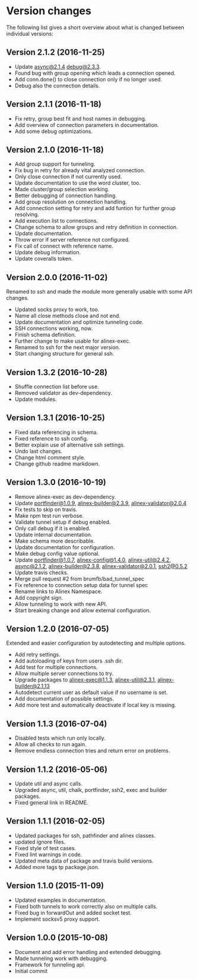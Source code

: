 Version changes
=================================================

The following list gives a short overview about what is changed between
individual versions:

Version 2.1.2 (2016-11-25)
-------------------------------------------------
- Update async@2.1.4 debug@2.3.3.
- Found bug with group opening which leads a connection opened.
- Add conn.done() to close connection only if no longer used.
- Debug also the connection details.

Version 2.1.1 (2016-11-18)
-------------------------------------------------
- Fix retry, group best fit and host names in debugging.
- Add overview of connection parameters in documentation.
- Add some debug optimizations.

Version 2.1.0 (2016-11-18)
-------------------------------------------------
- Add group support for tunneling.
- Fix bug in retry for already vital analyzed connection.
- Only close connection if not currently used.
- Update documentation to use the word cluster, too.
- Made cluster/group selection working.
- Better debugging of connection handling.
- Add group resolution on connection handling.
- Add connection setting for retry and add funtion for further group resolving.
- Add execution list to connections.
- Change schema to allow groups and retry definition in connection.
- Update documentation.
- Throw error if server reference not configured.
- Fix call of connect with reference name.
- Update debug information.
- Update coveralls token.

Version 2.0.0 (2016-11-02)
-------------------------------------------------
Renamed to ssh and made the module more generally usable with some API changes.

- Updated socks proxy to work, too.
- Name all close methods close and not end.
- Update documentation and optimize tunneling code.
- SSH connections working, now.
- Finish schema definition.
- Further change to make usable for alinex-exec.
- Renamed to ssh for the next major version.
- Start changing structure for general ssh.

Version 1.3.2 (2016-10-28)
-------------------------------------------------
- Shuffle connection list before use.
- Removed validator as dev-dependency.
- Update modules.

Version 1.3.1 (2016-10-25)
-------------------------------------------------
- Fixed data referencing in schema.
- Fixed reference to ssh config.
- Better explain use of alternative ssh settings.
- Undo last changes.
- Change html comment style.
- Change github readme markdown.

Version 1.3.0 (2016-10-19)
-------------------------------------------------
- Remove alinex-exec as dev-dependency.
- Update portfinder@1.0.9, alinex-builder@2.3.9, alinex-validator@2.0.4
- Fix tests to skip on travis.
- Make npm test run verbose.
- Validate tunnel setup if debug enabled.
- Only call debug if it is enabled.
- Update internal documentation.
- Make schema more describable.
- Update documentation for configuration.
- Make debug config value optional.
- Update portfinder@1.0.7, alinex-config@1.4.0, alinex-util@2.4.2, async@2.1.2, alinex-builder@2.3.8, alinex-validator@2.0.1, ssh2@0.5.2
- Update travis checks.
- Merge pull request #2 from brumfb/bad_tunnel_spec
- Fix reference to connection setup data for tunnel spec
- Rename links to Alinex Namespace.
- Add copyright sign.
- Allow tunneling to work with new API.
- Start breaking change and allow external configuration.

Version 1.2.0 (2016-07-05)
-------------------------------------------------
Extended and easier configuration by autodetecting and multiple options.

- Add retry settings.
- Add autoloading of keys from users .ssh dir.
- Add test for multiple connections.
- Allow multiple server connections to try.
- Upgrade packages to alinex-exec@1.1.3, alinex-util@2.3.1, alinex-builder@2.1.13
- Autodetect current user as default value if no username is set.
- Add documentation of possible settings.
- Add more test and automatically deactivate if local key is missing.

Version 1.1.3 (2016-07-04)
-------------------------------------------------
- Disabled tests which run only locally.
- Allow all checks to run again.
- Remove endless connection tries and return error on problems.

Version 1.1.2 (2016-05-06)
-------------------------------------------------
- Update util and async calls.
- Upgraded async, util, chalk, portfinder, ssh2, exec and builder packages.
- Fixed general link in README.

Version 1.1.1 (2016-02-05)
-------------------------------------------------
- Updated packages for ssh, pathfinder and alinex classes.
- updated ignore files.
- Fixed style of test cases.
- Fixed lint warnings in code.
- Updated meta data of package and travis build versions.
- Added more tags tp package.json.

Version 1.1.0 (2015-11-09)
-------------------------------------------------
- Updated examples in documentation.
- Fixed both tunnels to work correctly also on multiple calls.
- Fixed bug in forwardOut and added socket test.
- Implement socksv5 proxy support.

Version 1.0.0 (2015-10-08)
-------------------------------------------------
- Document and add error handling and extended debugging.
- Made tunneling work with debugging.
- Framework for tunneling api.
- Initial commit

